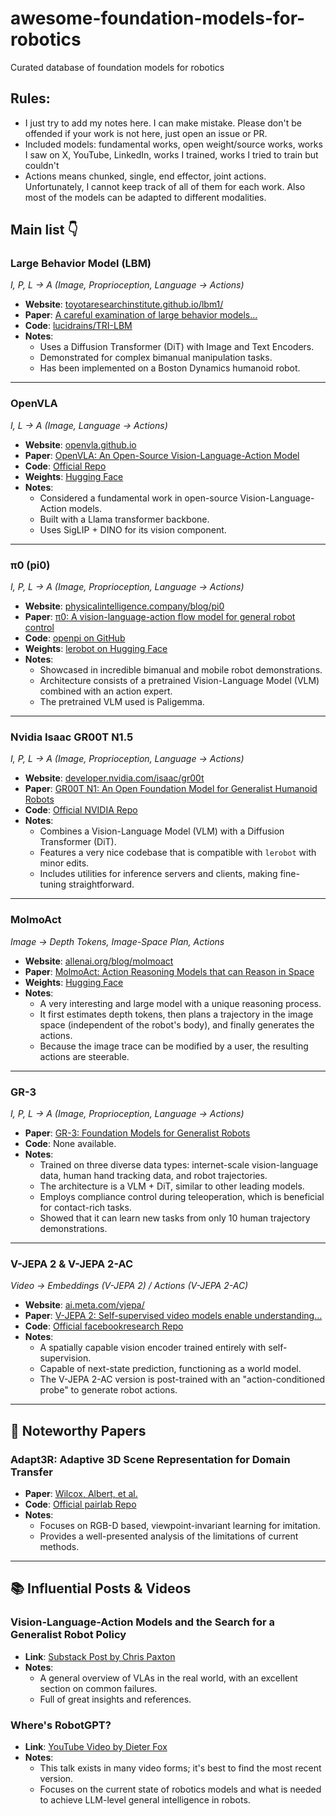 # awesome-foundation-models-for-robotics
Curated database of foundation models for robotics

## Rules: 
- I just try to add my notes here. I can make mistake. Please don't be offended if your work is not here, just open an issue or PR.
- Included models: fundamental works, open weight/source works, works I saw on X, YouTube, LinkedIn, works I trained, works I tried to train but couldn't
- Actions means chunked, single, end effector, joint actions. Unfortunately, I cannot keep track of all of them for each work. Also most of the models can be adapted to different modalities. 

## Main list 👇

### **Large Behavior Model (LBM)**
*I, P, L → A (Image, Proprioception, Language → Actions)*

* **Website**: [toyotaresearchinstitute.github.io/lbm1/](https://toyotaresearchinstitute.github.io/lbm1/)
* **Paper**: [A careful examination of large behavior models...](https://arxiv.org/abs/2507.05331)
* **Code**: [lucidrains/TRI-LBM](https://github.com/lucidrains/TRI-LBM)
* **Notes**:
    * Uses a Diffusion Transformer (DiT) with Image and Text Encoders.
    * Demonstrated for complex bimanual manipulation tasks.
    * Has been implemented on a Boston Dynamics humanoid robot.

---

### **OpenVLA**
*I, L → A (Image, Language → Actions)*

* **Website**: [openvla.github.io](https://openvla.github.io/)
* **Paper**: [OpenVLA: An Open-Source Vision-Language-Action Model](https://arxiv.org/abs/2406.09246)
* **Code**: [Official Repo](https://github.com/openvla/openvla)
* **Weights**: [Hugging Face](https://huggingface.co/openvla/openvla-7b)
* **Notes**:
    * Considered a fundamental work in open-source Vision-Language-Action models.
    * Built with a Llama transformer backbone.
    * Uses SigLIP + DINO for its vision component.

---

### **π0 (pi0)**
*I, P, L → A (Image, Proprioception, Language → Actions)*

* **Website**: [physicalintelligence.company/blog/pi0](https://www.physicalintelligence.company/blog/pi0)
* **Paper**: [π0: A vision-language-action flow model for general robot control](https://arxiv.org/abs/2410.24164)
* **Code**: [openpi on GitHub](https://github.com/Physical-Intelligence/openpi)
* **Weights**: [lerobot on Hugging Face](https://huggingface.co/lerobot/pi0)
* **Notes**:
    * Showcased in incredible bimanual and mobile robot demonstrations.
    * Architecture consists of a pretrained Vision-Language Model (VLM) combined with an action expert.
    * The pretrained VLM used is Paligemma.

---

### **Nvidia Isaac GR00T N1.5**
*I, P, L → A (Image, Proprioception, Language → Actions)*

* **Website**: [developer.nvidia.com/isaac/gr00t](https://developer.nvidia.com/isaac/gr00t)
* **Paper**: [GR00T N1: An Open Foundation Model for Generalist Humanoid Robots](https://arxiv.org/abs/2503.14734)
* **Code**: [Official NVIDIA Repo](https://github.com/NVIDIA/Isaac-GR00T)
* **Notes**:
    * Combines a Vision-Language Model (VLM) with a Diffusion Transformer (DiT).
    * Features a very nice codebase that is compatible with `lerobot` with minor edits.
    * Includes utilities for inference servers and clients, making fine-tuning straightforward.

---

### **MolmoAct**
*Image → Depth Tokens, Image-Space Plan, Actions*

* **Website**: [allenai.org/blog/molmoact](https://allenai.org/blog/molmoact)
* **Paper**: [MolmoAct: Action Reasoning Models that can Reason in Space](https://arxiv.org/abs/2508.07917)
* **Weights**: [Hugging Face](https://huggingface.co/allenai/MolmoAct-7B-D-0812)
* **Notes**:
    * A very interesting and large model with a unique reasoning process.
    * It first estimates depth tokens, then plans a trajectory in the image space (independent of the robot's body), and finally generates the actions.
    * Because the image trace can be modified by a user, the resulting actions are steerable.

---

### **GR-3**
*I, P, L → A (Image, Proprioception, Language → Actions)*

* **Paper**: [GR-3: Foundation Models for Generalist Robots](https://arxiv.org/abs/2507.15493)
* **Code**: None available.
* **Notes**:
    * Trained on three diverse data types: internet-scale vision-language data, human hand tracking data, and robot trajectories.
    * The architecture is a VLM + DiT, similar to other leading models.
    * Employs compliance control during teleoperation, which is beneficial for contact-rich tasks.
    * Showed that it can learn new tasks from only 10 human trajectory demonstrations.

---

### **V-JEPA 2 & V-JEPA 2-AC**
*Video → Embeddings (V-JEPA 2) / Actions (V-JEPA 2-AC)*

* **Website**: [ai.meta.com/vjepa/](https://ai.meta.com/vjepa/)
* **Paper**: [V-JEPA 2: Self-supervised video models enable understanding...](https://arxiv.org/abs/2506.09985)
* **Code**: [Official facebookresearch Repo](https://github.com/facebookresearch/vjepa2)
* **Notes**:
    * A spatially capable vision encoder trained entirely with self-supervision.
    * Capable of next-state prediction, functioning as a world model.
    * The V-JEPA 2-AC version is post-trained with an "action-conditioned probe" to generate robot actions.

***

## 🤖 Noteworthy Papers

### **Adapt3R: Adaptive 3D Scene Representation for Domain Transfer**
* **Paper**: [Wilcox, Albert, et al.](https://arxiv.org/abs/2503.04877)
* **Code**: [Official pairlab Repo](https://github.com/pairlab/Adapt3R)
* **Notes**:
    * Focuses on RGB-D based, viewpoint-invariant learning for imitation.
    * Provides a well-presented analysis of the limitations of current methods.

***

## 📚 Influential Posts & Videos

### **Vision-Language-Action Models and the Search for a Generalist Robot Policy**
* **Link**: [Substack Post by Chris Paxton](https://substack.com/@cpaxton/p-166350114)
* **Notes**:
    * A general overview of VLAs in the real world, with an excellent section on common failures.
    * Full of great insights and references.

### **Where's RobotGPT?**
* **Link**: [YouTube Video by Dieter Fox](https://www.youtube.com/watch?v=OAZrBYCLnaA)
* **Notes**:
    * This talk exists in many video forms; it's best to find the most recent version.
    * Focuses on the current state of robotics models and what is needed to achieve LLM-level general intelligence in robots.
